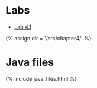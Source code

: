 # Labs
* [Lab 4.1](lab4-1.md)

{% assign dir = '/src/chapter4/' %}
# Java files
{% include java_files.html %}